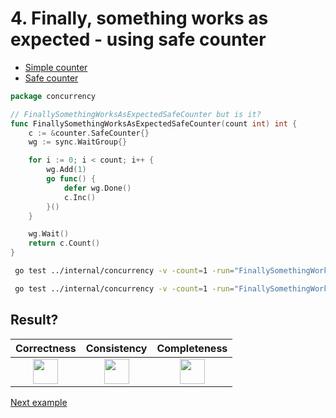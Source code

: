# 4. Finally, something works as expected - using safe counter

* [Simple counter](counter/simple.md)
* [Safe counter](counter/safe.md)

```go
package concurrency

// FinallySomethingWorksAsExpectedSafeCounter but is it?
func FinallySomethingWorksAsExpectedSafeCounter(count int) int {
	c := &counter.SafeCounter{}
	wg := sync.WaitGroup{}

	for i := 0; i < count; i++ {
		wg.Add(1)
		go func() {
			defer wg.Done()
			c.Inc()
		}()
	}

	wg.Wait()
	return c.Count()
}
```

```bash
 go test ../internal/concurrency -v -count=1 -run="FinallySomethingWorksAsExpectedSafeCounter$" 
```

```bash
 go test ../internal/concurrency -v -count=1 -run="FinallySomethingWorksAsExpectedSafeCounter$" -race 
```

## Result?

|                                                 Correctness                                                 |                                                 Consistency                                                 |                                                Completeness                                                 |
|:-----------------------------------------------------------------------------------------------------------:|:-----------------------------------------------------------------------------------------------------------:|:-----------------------------------------------------------------------------------------------------------:|
| <img height="40" src="/Users/RGurevitch/workspace/talk/golang-concurrency/docs/images/yes.png" width="40"/> | <img height="40" src="/Users/RGurevitch/workspace/talk/golang-concurrency/docs/images/yes.png" width="40"/> | <img height="40" src="/Users/RGurevitch/workspace/talk/golang-concurrency/docs/images/yes.png" width="40"/> |

[Next example](example_5.md)
